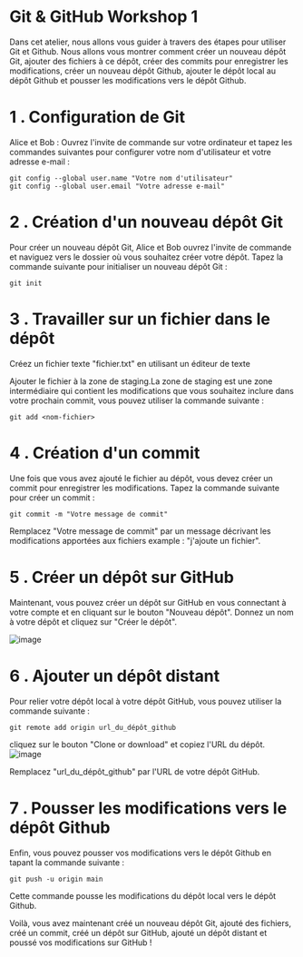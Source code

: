 # Git & GitHub Workshop 1

Dans cet atelier, nous allons vous guider à travers des étapes pour utiliser Git et Github. Nous allons vous montrer comment créer un nouveau dépôt Git, ajouter des
fichiers à ce dépôt, créer des commits pour enregistrer les modifications, créer un nouveau dépôt Github, ajouter le dépôt local au dépôt Github et pousser les modifications vers le dépôt Github.


# 1 . Configuration de Git
Alice et Bob : Ouvrez l'invite de commande sur votre ordinateur et tapez les commandes suivantes pour configurer votre nom d'utilisateur et votre adresse e-mail :
```
git config --global user.name "Votre nom d'utilisateur"
git config --global user.email "Votre adresse e-mail"
```
# 2 . Création d'un nouveau dépôt Git
Pour créer un nouveau dépôt Git, Alice et Bob ouvrez l'invite de commande et naviguez vers le dossier où vous souhaitez créer votre dépôt. Tapez la commande suivante pour initialiser un nouveau dépôt Git :
```
git init
```

# 3 . Travailler sur un fichier dans le dépôt 

Créez un fichier texte "fichier.txt" en utilisant un éditeur de texte

Ajouter le fichier à la zone de staging.La zone de staging est une zone intermédiaire qui contient les modifications que vous souhaitez inclure dans votre prochain commit, vous pouvez utiliser la commande suivante :
```
git add <nom-fichier>
```
# 4 . Création d'un commit 
Une fois que vous avez ajouté le fichier au dépôt, vous devez créer un commit pour enregistrer les modifications. Tapez la commande suivante pour créer un commit :
```
git commit -m "Votre message de commit"
```
Remplacez "Votre message de commit" par un message décrivant les modifications apportées aux fichiers example : "j'ajoute un fichier".

# 5 . Créer un dépôt sur GitHub 
Maintenant, vous pouvez créer un dépôt sur GitHub en vous connectant à votre compte et en cliquant sur le bouton "Nouveau dépôt". Donnez un nom à votre dépôt et cliquez sur "Créer le dépôt".


![image](https://user-images.githubusercontent.com/123757632/221890517-b9793939-b1a1-407b-96b4-0f3207dc9c93.png)

# 6 . Ajouter un dépôt distant 
Pour relier votre dépôt local à votre dépôt GitHub, vous pouvez utiliser la commande suivante :
```
git remote add origin url_du_dépôt_github
```
cliquez sur le bouton "Clone or download" et copiez l'URL du dépôt.
![image](https://user-images.githubusercontent.com/123757632/221907903-06ae3b01-5648-4438-bf1d-5f5c72946693.png)

Remplacez "url_du_dépôt_github" par l'URL de votre dépôt GitHub.

# 7 . Pousser les modifications vers le dépôt Github

Enfin, vous pouvez pousser vos modifications vers le dépôt Github en tapant la commande suivante : 
```
git push -u origin main
```
Cette commande pousse les modifications du dépôt local vers le dépôt Github.


Voilà, vous avez maintenant créé un nouveau dépôt Git, ajouté des fichiers, créé un commit, créé un dépôt sur GitHub, ajouté un dépôt distant et poussé vos modifications sur GitHub ! 
